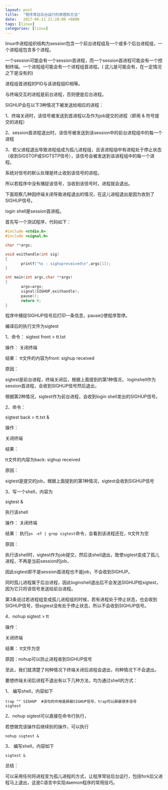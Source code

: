 ```yaml
---
layout: post
title:  "程序常驻后台运行的原理和方法"
date:   2017-06-11 21:28:00 +0800
tags: [linux]
categories: [linux]
---
```


linux中进程组织结构为session包含一个前台进程组及一个或多个后台进程组，一个进程组包含多个进程。

一个session可能会有一个session首进程，而一个session首进程可能会有一个控制终端。一个进程组可能会有一个进程组首进程。(
这儿是可能会有，在一定情况之下是没有的) 

进程组首进程的PID与该进程组ID相等。

与终端交互的进程是前台进程，否则便是后台进程。

SIGHUP会在以下3种情况下被发送给相应的进程：

1、终端关闭时，该信号被发送到首进程以及作为job提交的进程（即用 & 符号提交的进程）

2、session首进程退出时，该信号被发送到该session中的前台进程组中的每一个进程

3、若父进程退出导致进程组成为孤儿进程组，且该进程组中有进程处于停止状态（收到SIGSTOP或SIGTSTP信号），该信号会被发送到该进程组中的每一个进程。

<!-- more -->

系统对信号的默认处理是终止收到该信号的进程。

所以若程序中没有捕捉该信号，当收到该信号时，进程就会退出。

下面观察几种因终端关闭导致进程退出的情况，在这儿进程退出是因为收到了SIGHUP信号。

login shell是session首进程。

首先写一个测试程序，代码如下：

```c
#include <stdio.h>
#include <signal.h>

char **args;

void exithandle(int sig)
{
       printf("%s : sighupreceived\n",args[1]);
}

int main(int argc,char **argv)
{
       args=argv;
       signal(SIGHUP,exithandle);
       pause();
       return 0;
}
```

程序中捕捉SIGHUP信号后打印一条信息，pause()使程序暂停。

编译后的执行文件为sigtest

1、命令： sigtest front > tt.txt

操作： 关闭终端

结果： tt文件的内容为front: sighup received

原因：

sigtest是前台进程，终端关闭后，根据上面提到的第1种情况， loginshell作为session首进程，会收到SIGHUP信号然后退出，

根据第2种情况，sigtest作为前台进程，会收到login shell发出的SIGHUP信号。

2、命令：

sigtest back > tt.txt &

操作：

关闭终端

结果：

tt文件的内容为back: sighup received

原因：

sigtest是提交的job，根据上面提到的第1种情况，sigtest会收到SIGHUP信号

3、写一个shell，内容为

sigtest &

执行该shell

操作： 关闭终端

结果： 执行`ps -ef | grep sigtest`命令，会看到该进程还在，tt文件为空

原因：

执行该shell时，sigtest作为job提交，然后该shell退出，致使sigtest变成了孤儿进程，不再是当前session的job，

因此sigtest即不是session首进程也不是job，不会收到SIGHUP。

同时孤儿进程属于后台进程，因此loginshell退出后不会发送SIGHUP给sigtest，因为它只将该信号发送给前台进程。

第3条说过若进程组变成孤儿进程组的时候，若有进程处于停止状态，也会收到SIGHUP信号，但sigtest没有处于停止状态，所以不会收到SIGHUP信号。

4、nohup sigtest > tt

操作：

关闭终端

结果： tt文件为空

原因：nohup可以防止进程收到SIGHUP信号

至此，我们就清楚了何种情况下终端关闭后进程会退出，何种情况下不会退出。

要想终端关闭后进程不退出有以下几种方法，均为通过shell的方式：

1、 编写shell，内容如下

```shell
trap "" SIGHUP  #该句的作用是屏蔽SIGHUP信号，trap可以屏蔽很多信号
sigtest
```

2、nohup sigtest可以直接在命令行执行，

若想做完该操作后继续别的操作，可以执行

```shell
nohup sigtest &
```

3、 编写shell，内容如下

```shell
sigtest &
```

总结：

可以采用任何将进程变为孤儿进程的方式，让程序常驻后台运行，包括fork后父进程马上退出，这是C语言中实现daemon程序的常用技巧。
